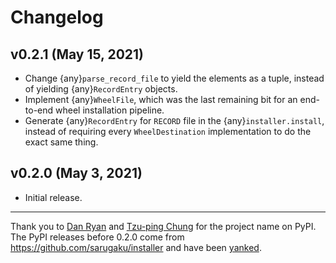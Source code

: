 # Changelog

## v0.2.1 (May 15, 2021)

- Change {any}`parse_record_file` to yield the elements as a tuple, instead of
  yielding {any}`RecordEntry` objects.
- Implement {any}`WheelFile`, which was the last remaining bit for an end-to-end
  wheel installation pipeline.
- Generate {any}`RecordEntry` for `RECORD` file in the
  {any}`installer.install`, instead of requiring every `WheelDestination`
  implementation to do the exact same thing.

## v0.2.0 (May 3, 2021)

- Initial release.

---

Thank you to [Dan Ryan] and [Tzu-ping Chung] for the project name on
PyPI. The PyPI releases before 0.2.0 come from
<https://github.com/sarugaku/installer> and have been [yanked].

[dan ryan]: https://github.com/techalchemy
[tzu-ping chung]: https://github.com/uranusjr
[yanked]: https://www.python.org/dev/peps/pep-0592/#abstract
